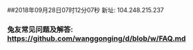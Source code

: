 ##2018年09月28日07时12分07秒 新址: 104.248.215.237
### 兔友常见问题及解答: https://github.com/wanggonging/d/blob/w/FAQ.md
